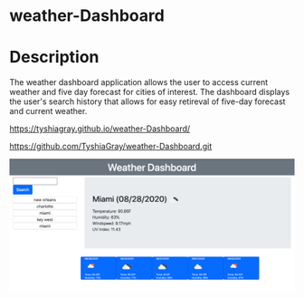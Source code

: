 # weather-Dashboard

# Description
The weather dashboard application allows the user to access current weather and five day forecast for cities of interest. The dashboard displays the user's search history that allows for easy retireval of five-day forecast and current weather.



https://tyshiagray.github.io/weather-Dashboard/

https://github.com/TyshiaGray/weather-Dashboard.git


<img src="./assets/images/weatherDashboard.png" alt="weather dashboard">